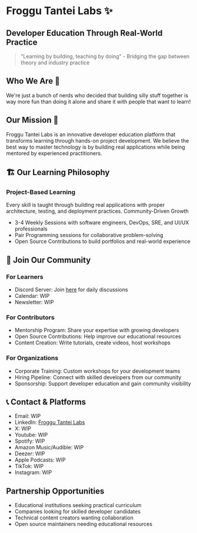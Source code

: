 # Froggu Tantei Labs ✨

## Developer Education Through Real-World Practice
> "Learning by building, teaching by doing" - Bridging the gap between theory and industry practice
## Who We Are 🌟

We're just a bunch of nerds who decided that building silly stuff together is way more fun than doing it alone and share it with people that want to learn!

## Our Mission 🚀
Froggu Tantei Labs is an innovative developer education platform that transforms learning through hands-on project development. We believe the best way to master technology is by building real applications while being mentored by experienced practitioners.

## 🏗️ Our Learning Philosophy
### Project-Based Learning
Every skill is taught through building real applications with proper architecture, testing, and deployment practices.
Community-Driven Growth

- 3-4 Weekly Sessions with software engineers, DevOps, SRE, and UI/UX professionals
- Pair Programming sessions for collaborative problem-solving
- Open Source Contributions to build portfolios and real-world experience

## 🌟 Join Our Community

### For Learners

- Discord Server: Join [here](https://discord.gg/RTYQYu66z7) for daily discussions
- Calendar: WIP
- Newsletter: WIP

### For Contributors

- Mentorship Program: Share your expertise with growing developers
- Open Source Contributions: Help improve our educational resources
- Content Creation: Write tutorials, create videos, host workshops

### For Organizations

- Corporate Training: Custom workshops for your development teams
- Hiring Pipeline: Connect with skilled developers from our community
- Sponsorship: Support developer education and gain community visibility


## 📞 Contact & Platforms

- Email: WIP
- LinkedIn: [Froggu Tantei Labs](https://www.linkedin.com/company/froggu-tantei-labs/?viewAsMember=true)
- X: WIP
- Youtube: WIP
- Spotify: WIP
- Amazon Music/Audible: WIP
- Deezer: WIP
- Apple Podcasts: WIP
- TikTok: WIP
- Instagram: WIP

## Partnership Opportunities

- Educational institutions seeking practical curriculum
- Companies looking for skilled developer candidates
- Technical content creators wanting collaboration
- Open source maintainers needing educational resources
